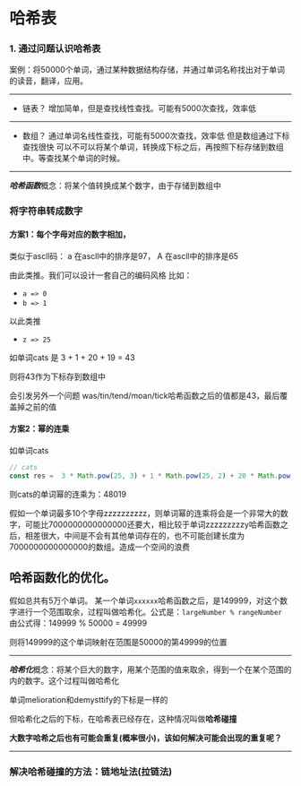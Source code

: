 # 哈希表
### 1. 通过问题认识哈希表
案例：将50000个单词，通过某种数据结构存储，并通过单词名称找出对于单词的读音，翻译，应用。

---
* 链表？
增加简单，但是查找线性查找。可能有5000次查找，效率低
---
* 数组？
通过单词名线性查找，可能有5000次查找，效率低
但是数组通过下标查找很快
可以不可以将某个单词，转换成下标之后，再按照下标存储到数组中。等查找某个单词的时候。
---
***哈希函数***概念：将某个值转换成某个数字，由于存储到数组中

### 将字符串转成数字
#### 方案1：每个字母对应的数字相加，
类似于ascll码：
a 在ascll中的排序是97，
A 在ascll中的排序是65

由此类推。我们可以设计一套自己的编码风格
比如：
*  `a => 0`
*  `b => 1`

以此类推
* `z => 25`

如单词cats 是 3 + 1 + 20 + 19 = 43

则将43作为下标存到数组中

会引发另外一个问题
was/tin/tend/moan/tick哈希函数之后的值都是43，最后覆盖掉之前的值

#### 方案2：幂的连乘
如单词cats 
```js
// cats
const res =  3 * Math.pow(25, 3) + 1 * Math.pow(25, 2) + 20 * Math.pow(25, 1) + 19 * Math.pow(25, 0)
```
则cats的单词幂的连乘为：48019

假如一个单词最多10个字母zzzzzzzzzz，则单词幂的连乘将会是一个非常大的数字，可能比7000000000000000还要大，相比较于单词zzzzzzzzzy哈希函数之后，相差很大，中间是不会有其他单词存在的，也不可能创建长度为7000000000000000的数组。造成一个空间的浪费
## 哈希函数化的优化。
假如总共有5万个单词。
某一个单词`xxxxxx`哈希函数之后，是149999，对这个数字进行一个范围取余，过程叫做哈希化。公式是：`largeNumber % rangeNumber`
由公式得：149999 % 50000 = 49999

则将149999的这个单词映射在范围是50000的第49999的位置

---

***哈希化***概念：将某个巨大的数字，用某个范围的值来取余，得到一个在某个范围的内的数字。这个过程叫做哈希化

单词melioration和demysttify的下标是一样的

但哈希化之后的下标，在哈希表已经存在，这种情况叫做**哈希碰撞**

**大数字哈希之后也有可能会重复(概率很小)，该如何解决可能会出现的重复呢？**

---
### 解决哈希碰撞的方法：链地址法(拉链法)




